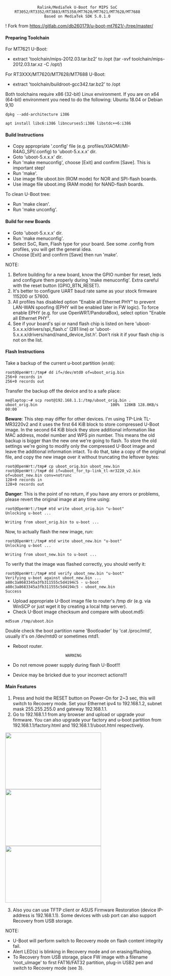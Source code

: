                   Ralink/MediaTek U-Boot for MIPS SoC
        RT3052/RT3352/RT3883/RT5350/MT7620/MT7621/MT7628/MT7688
                     Based on MediaTek SDK 5.0.1.0

! Fork from https://gitlab.com/db260179/u-boot-mt7621/-/tree/master/

#### Preparing Toolchain

For MT7621 U-Boot:
- extract 'toolchain/mips-2012.03.tar.bz2' to /opt (tar -xvf toolchain/mips-2012.03.tar.xz -C /opt/)

For RT3XXX/MT7620/MT7628/MT7688 U-Boot:
- extract 'toolchain/buildroot-gcc342.tar.bz2' to /opt

Both toolchains require x86 (32-bit) Linux environment. If you are on x64 (64-bit)
environment you need to do the following:
Ubuntu 18.04 or Debian 9,10
```
dpkg --add-architecture i386

apt install libc6:i386 libncurses5:i386 libstdc++6:i386
```

#### Build Instructions

- Copy appropriate '.config' file (e.g. profiles/XIAOMI/MI-R4AG_SPI/.config)
  to 'uboot-5.x.x.x' dir.
- Goto 'uboot-5.x.x.x' dir.
- Run 'make menuconfig', choose [Exit] and confirm [Save]. This is important step!
- Run 'make'.
- Use image file uboot.bin (ROM mode) for NOR and SPI-flash boards.
- Use image file uboot.img (RAM mode) for NAND-flash boards.

To clean U-Boot tree:
- Run 'make clean'.
- Run 'make unconfig'.

#### Build for new Boards

- Goto 'uboot-5.x.x.x' dir.
- Run 'make menuconfig'.
- Select SoC, Ram, Flash type for your board. See some .config from profiles, you will get the general idea.
- Choose [Exit] and confirm [Save] then run 'make'.

NOTE:
1. Before building for a new board, know the GPIO number for reset, leds and configure them
   properly during 'make menuconfig'. Extra careful with the reset button (GPIO_BTN_RESET).
2. It's better to configure UART baud rate same as your stock firmware 115200 or 57600.
3. All profiles has disabled option "Enable all Ethernet PHY" to prevent LAN-WAN
   spoofing (EPHY will be enabled later in FW logic). To force enable EPHY (e.g. for
   use OpenWRT/PandoraBox), select option "Enable all Ethernet PHY".
4. See if your board's spi or nand flash chip is listed on here 'uboot-5.x.x.x/drivers/spi_flash.c' (281 line)
   or 'uboot-5.x.x.x/drivers/nand/nand_device_list.h'. Don't risk it if your flash chip is not on the list.

#### Flash Instructions

Take a backup of the current u-boot partition (`mtd0`):

  ```
  root@OpenWrt:/tmp# dd if=/dev/mtd0 of=uboot_orig.bin
  256+0 records in
  256+0 records out
  ```

Transfer the backup off the device and to a safe place:

  ```
  me@laptop:~# scp root@192.168.1.1:/tmp/uboot_orig.bin .
  uboot_orig.bin                                100%  128KB 128.0KB/s   00:00
  ```

**Beware**: This step may differ for other devices. I'm using TP-Link TL-MR3220v2 and it uses the first 64 KiB block to store compressed U-Boot image. In the second 64 KiB block they store additional information like MAC address, model number and WPS pin number. This means the old backup is bigger than the new one we're going to flash. To store the old settings we're going to modify only the compressed U-Boot image and leave the additional information intact. To do that, take a copy of the original file, and copy the new image over it without truncating the leftover bytes:

  ```
  root@OpenWrt:/tmp# cp uboot_orig.bin uboot_new.bin
  root@OpenWrt:/tmp# dd if=uboot_for_tp-link_tl-mr3220_v2.bin of=uboot_new.bin conv=notrunc
  128+0 records in
  128+0 records out
  ```

**Danger**: This is the point of no return, if you have any errors or problems, please revert the original image at any time using:

  ```
  root@OpenWrt:/tmp# mtd write uboot_orig.bin "u-boot"
  Unlocking u-boot ...

  Writing from uboot_orig.bin to u-boot ...
  ```

Now, to actually flash the new image, run:

  ```
  root@OpenWrt:/tmp# mtd write uboot_new.bin "u-boot"
  Unlocking u-boot ...

  Writing from uboot_new.bin to u-boot ...
  ```

To verify that the image was flashed correctly, you should verify it:

  ```
  root@OpenWrt:/tmp# mtd verify uboot_new.bin "u-boot"
  Verifying u-boot against uboot_new.bin ...
  a80c3a8683345a3fb311555c5d4194c5 - u-boot
  a80c3a8683345a3fb311555c5d4194c5 - uboot_new.bin
  Success
  ```

- Upload appropriate U-Boot image file to router's /tmp dir (e.g. via WinSCP or just wget it by creating a local http server).
- Check U-Boot image checksum and compare with uboot.md5:
```
md5sum /tmp/uboot.bin
```

Double check the boot partition name 'Bootloader' by 'cat /proc/mtd', usually it's on /dev/mtd0 or sometimes mtd1.
- Reboot router.

                             WARNING

- Do not remove power supply during flash U-Boot!!!
- Device may be bricked due to your incorrect actions!!!

#### Main Features

1. Press and hold the RESET button on Power-On for 2~3 sec, this will switch to Recovery mode. Set your Ethernet
   ipv4 to 192.168.1.2, subnet mask 255.255.255.0 and gateway 192.168.1.1.
2. Go to 192.168.1.1 from any browser and upload or upgrade your firmware. You can also upgrade your factory and u-boot
   partition from 192.168.1.1/factory.html and 192.168.1.1/uboot.html respectively.

<img src="https://i.imgur.com/qadrqTK.png" width="300" height="177"><img src="https://i.imgur.com/xLrROI2.png" width="300" height="177"><img src="https://i.imgur.com/eoB2H5P.png" width="300" height="177">

3. Also you can use TFTP client or ASUS Firmware Restoration (device IP-address is 192.168.1.1). Some devices with usb
   port can also support Recovery from USB storage.

NOTE:
- U-Boot will perform switch to Recovery mode on flash content integrity fail.
- Alert LED(s) is blinking in Recovery mode and on erasing/flashing.
- To Recovery from USB storage, place FW image with a filename 'root_uImage' to first
  FAT16/FAT32 partition, plug-in USB2 pen and switch to Recovery mode (see 3).

